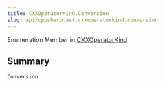 ```yaml
---
title: CXXOperatorKind.Conversion
slug: api/cppsharp.ast.cxxoperatorkind.conversion
---
```

Enumeration Member in [CXXOperatorKind](/api/cppsharp/ast/cxxoperatorkind)

## Summary



```csharp
Conversion
```

